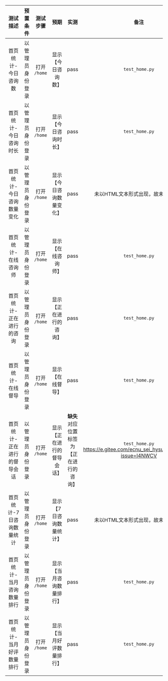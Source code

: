 |          测试描述           |     预置条件     |    测试步骤     |        预期        | 实测 |      备注      |
| :-------------------------: | :--------------: | :-------------: | :----------------: | :--: | :------------: |
|     首页统计-今日咨询数     | 以管理员身份登录 | 打开 `/home` | 显示【今日咨询数】 | pass | `test_home.py` |
|    首页统计-今日咨询时长    | 以管理员身份登录 | 打开 `/home` | 显示【今日咨询时长】 | pass | `test_home.py` |
|  首页统计-今日咨询数量变化  | 以管理员身份登录 | 打开 `/home` | 显示【今日咨询数量变化】 | pass | 未以HTML文本形式出现，故未写入脚本 |
|     首页统计-在线咨询师     | 以管理员身份登录 | 打开 `/home` | 显示【在线咨询师】 | pass | `test_home.py` |
|   首页统计-正在进行的咨询   | 以管理员身份登录 | 打开 `/home` | 显示【正在进行的咨询】 | pass | `test_home.py` |
|      首页统计-在线督导      | 以管理员身份登录 | 打开 `/home` | 显示【在线督导】 | pass | `test_home.py` |
| 首页统计-正在进行的督导会话 | 以管理员身份登录 | 打开 `/home` | 显示【正在进行的督导会话】 | **缺失**<br />对应位置标签为【正在进行的咨询】 | `test_home.py`<br />https://e.gitee.com/ecnu_sei_hysun/issues/list?issue=I4NWCV |
|  首页统计-7日咨询数量统计   | 以管理员身份登录 | 打开 `/home` | 显示【7日咨询数量统计】 | pass | 未以HTML文本形式出现，故未写入脚本 |
|     首页统计-当月咨询数量排行     | 以管理员身份登录 | 打开 `/home` | 显示【当月咨询数量排行】 | pass | `test_home.py` |
| 首页统计-当月好评数量排行 | 以管理员身份登录 | 打开 `/home` | 显示【当月好评数量排行】 | pass | `test_home.py` |